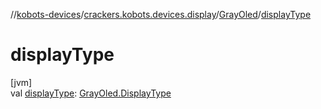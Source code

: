 //[kobots-devices](../../../index.md)/[crackers.kobots.devices.display](../index.md)/[GrayOled](index.md)/[displayType](display-type.md)

# displayType

[jvm]\
val [displayType](display-type.md): [GrayOled.DisplayType](-display-type/index.md)
